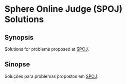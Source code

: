 # Sphere Online Judge (SPOJ) Solutions

## Synopsis

Solutions for problems proposed at [SPOJ](http://www.spoj.com/).

## Sinopse

Soluções para problemas propostos em [SPOJ](http://www.spoj.com/).
